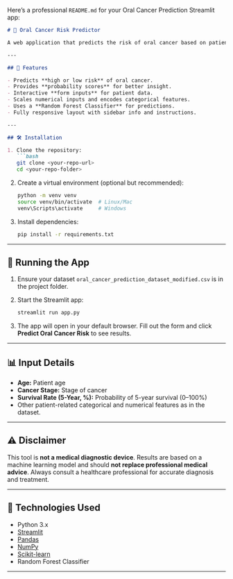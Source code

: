 Here’s a professional `README.md` for your Oral Cancer Prediction Streamlit app:

````markdown
# 🦷 Oral Cancer Risk Predictor

A web application that predicts the risk of oral cancer based on patient information using machine learning. Built with **Streamlit**, **Pandas**, and **Scikit-learn**.

---

## 🔹 Features

- Predicts **high or low risk** of oral cancer.
- Provides **probability scores** for better insight.
- Interactive **form inputs** for patient data.
- Scales numerical inputs and encodes categorical features.
- Uses a **Random Forest Classifier** for predictions.
- Fully responsive layout with sidebar info and instructions.

---

## 🛠️ Installation

1. Clone the repository:
   ```bash
   git clone <your-repo-url>
   cd <your-repo-folder>
````

2. Create a virtual environment (optional but recommended):

   ```bash
   python -m venv venv
   source venv/bin/activate  # Linux/Mac
   venv\Scripts\activate     # Windows
   ```

3. Install dependencies:

   ```bash
   pip install -r requirements.txt
   ```

---

## 🚀 Running the App

1. Ensure your dataset `oral_cancer_prediction_dataset_modified.csv` is in the project folder.

2. Start the Streamlit app:

   ```bash
   streamlit run app.py
   ```

3. The app will open in your default browser. Fill out the form and click **Predict Oral Cancer Risk** to see results.

---

## 📊 Input Details

* **Age:** Patient age 
* **Cancer Stage:** Stage of cancer 
* **Survival Rate (5-Year, %):** Probability of 5-year survival (0–100%)
* Other patient-related categorical and numerical features as in the dataset.

---

## ⚠️ Disclaimer

This tool is **not a medical diagnostic device**. Results are based on a machine learning model and should **not replace professional medical advice**. Always consult a healthcare professional for accurate diagnosis and treatment.

---

## 📝 Technologies Used

* Python 3.x
* [Streamlit](https://streamlit.io/)
* [Pandas](https://pandas.pydata.org/)
* [NumPy](https://numpy.org/)
* [Scikit-learn](https://scikit-learn.org/)
* Random Forest Classifier

---





```


```
